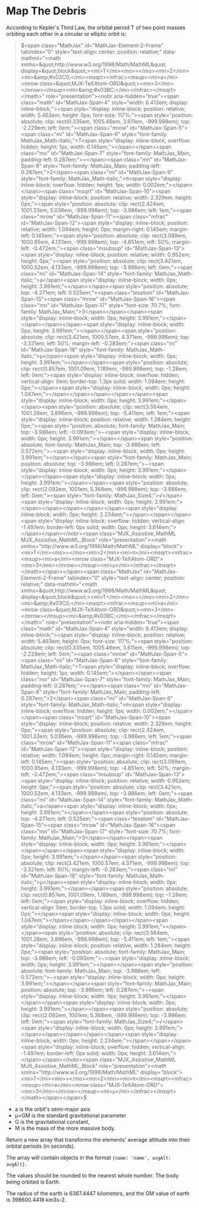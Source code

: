 # Map The Debris

According to Kepler's Third Law, the orbital period  T
  of two point masses orbiting each other in a circular or elliptic orbit is:
  
 > $<span class="MathJax" id="MathJax-Element-2-Frame" tabindex="0" style="text-align: center; position: relative;" data-mathml="<math xmlns=&quot;http://www.w3.org/1998/Math/MathML&quot; display=&quot;block&quot;><mi>T</mi><mo>=</mo><mn>2</mn><mi>&amp;#x03C0;</mi><msqrt><mfrac><msup><mi>a</mi><mrow class=&quot;MJX-TeXAtom-ORD&quot;><mn>3</mn></mrow></msup><mi>&amp;#x03BC;</mi></mfrac></msqrt></math>" role="presentation"><nobr aria-hidden="true"><span class="math" id="MathJax-Span-4" style="width: 6.413em; display: inline-block;"><span style="display: inline-block; position: relative; width: 5.463em; height: 0px; font-size: 117%;"><span style="position: absolute; clip: rect(0.335em, 1005.46em, 3.611em, -999.998em); top: -2.229em; left: 0em;"><span class="mrow" id="MathJax-Span-5"><span class="mi" id="MathJax-Span-6" style="font-family: MathJax_Math-italic;">T<span style="display: inline-block; overflow: hidden; height: 1px; width: 0.145em;"></span></span><span class="mo" id="MathJax-Span-7" style="font-family: MathJax_Main; padding-left: 0.287em;">=</span><span class="mn" id="MathJax-Span-8" style="font-family: MathJax_Main; padding-left: 0.287em;">2</span><span class="mi" id="MathJax-Span-9" style="font-family: MathJax_Math-italic;">π<span style="display: inline-block; overflow: hidden; height: 1px; width: 0.002em;"></span></span><span class="msqrt" id="MathJax-Span-10"><span style="display: inline-block; position: relative; width: 2.329em; height: 0px;"><span style="position: absolute; clip: rect(2.424em, 1001.33em, 5.036em, -999.998em); top: -3.986em; left: 1em;"><span class="mrow" id="MathJax-Span-11"><span class="mfrac" id="MathJax-Span-12"><span style="display: inline-block; position: relative; width: 1.094em; height: 0px; margin-right: 0.145em; margin-left: 0.145em;"><span style="position: absolute; clip: rect(3.089em, 1000.95em, 4.133em, -999.998em); top: -4.651em; left: 50%; margin-left: -0.472em;"><span class="msubsup" id="MathJax-Span-13"><span style="display: inline-block; position: relative; width: 0.952em; height: 0px;"><span style="position: absolute; clip: rect(3.421em, 1000.52em, 4.133em, -999.998em); top: -3.986em; left: 0em;"><span class="mi" id="MathJax-Span-14" style="font-family: MathJax_Math-italic;">a</span><span style="display: inline-block; width: 0px; height: 3.991em;"></span></span><span style="position: absolute; top: -4.271em; left: 0.525em;"><span class="texatom" id="MathJax-Span-15"><span class="mrow" id="MathJax-Span-16"><span class="mn" id="MathJax-Span-17" style="font-size: 70.7%; font-family: MathJax_Main;">3</span></span></span><span style="display: inline-block; width: 0px; height: 3.991em;"></span></span></span></span><span style="display: inline-block; width: 0px; height: 3.991em;"></span></span><span style="position: absolute; clip: rect(3.421em, 1000.57em, 4.371em, -999.998em); top: -3.321em; left: 50%; margin-left: -0.283em;"><span class="mi" id="MathJax-Span-18" style="font-family: MathJax_Math-italic;">μ</span><span style="display: inline-block; width: 0px; height: 3.991em;"></span></span><span style="position: absolute; clip: rect(0.857em, 1001.09em, 1.189em, -999.998em); top: -1.28em; left: 0em;"><span style="display: inline-block; overflow: hidden; vertical-align: 0em; border-top: 1.3px solid; width: 1.094em; height: 0px;"></span><span style="display: inline-block; width: 0px; height: 1.047em;"></span></span></span></span></span><span style="display: inline-block; width: 0px; height: 3.991em;"></span></span><span style="position: absolute; clip: rect(3.564em, 1001.28em, 3.896em, -999.998em); top: -5.411em; left: 1em;"><span style="display: inline-block; position: relative; width: 1.284em; height: 0px;"><span style="position: absolute; font-family: MathJax_Main; top: -3.986em; left: -0.093em;">−<span style="display: inline-block; width: 0px; height: 3.991em;"></span></span><span style="position: absolute; font-family: MathJax_Main; top: -3.986em; left: 0.572em;">−<span style="display: inline-block; width: 0px; height: 3.991em;"></span></span><span style="font-family: MathJax_Main; position: absolute; top: -3.986em; left: 0.287em;">−<span style="display: inline-block; width: 0px; height: 3.991em;"></span></span></span><span style="display: inline-block; width: 0px; height: 3.991em;"></span></span><span style="position: absolute; clip: rect(2.092em, 1001em, 5.368em, -999.998em); top: -3.986em; left: 0em;"><span style="font-family: MathJax_Size4;">√</span><span style="display: inline-block; width: 0px; height: 3.991em;"></span></span></span></span></span><span style="display: inline-block; width: 0px; height: 2.234em;"></span></span></span><span style="display: inline-block; overflow: hidden; vertical-align: -1.497em; border-left: 0px solid; width: 0px; height: 3.614em;"></span></span></nobr><span class="MJX_Assistive_MathML MJX_Assistive_MathML_Block" role="presentation"><math xmlns="http://www.w3.org/1998/Math/MathML" display="block"><mi>T</mi><mo>=</mo><mn>2</mn><mi>π</mi><msqrt><mfrac><msup><mi>a</mi><mrow class="MJX-TeXAtom-ORD"><mn>3</mn></mrow></msup><mi>μ</mi></mfrac></msqrt></math></span></span><span class="MathJax" id="MathJax-Element-2-Frame" tabindex="0" style="text-align: center; position: relative;" data-mathml="<math xmlns=&quot;http://www.w3.org/1998/Math/MathML&quot; display=&quot;block&quot;><mi>T</mi><mo>=</mo><mn>2</mn><mi>&amp;#x03C0;</mi><msqrt><mfrac><msup><mi>a</mi><mrow class=&quot;MJX-TeXAtom-ORD&quot;><mn>3</mn></mrow></msup><mi>&amp;#x03BC;</mi></mfrac></msqrt></math>" role="presentation"><nobr aria-hidden="true"><span class="math" id="MathJax-Span-4" style="width: 6.413em; display: inline-block;"><span style="display: inline-block; position: relative; width: 5.463em; height: 0px; font-size: 117%;"><span style="position: absolute; clip: rect(0.335em, 1005.46em, 3.611em, -999.998em); top: -2.229em; left: 0em;"><span class="mrow" id="MathJax-Span-5"><span class="mi" id="MathJax-Span-6" style="font-family: MathJax_Math-italic;">T<span style="display: inline-block; overflow: hidden; height: 1px; width: 0.145em;"></span></span><span class="mo" id="MathJax-Span-7" style="font-family: MathJax_Main; padding-left: 0.287em;">=</span><span class="mn" id="MathJax-Span-8" style="font-family: MathJax_Main; padding-left: 0.287em;">2</span><span class="mi" id="MathJax-Span-9" style="font-family: MathJax_Math-italic;">π<span style="display: inline-block; overflow: hidden; height: 1px; width: 0.002em;"></span></span><span class="msqrt" id="MathJax-Span-10"><span style="display: inline-block; position: relative; width: 2.329em; height: 0px;"><span style="position: absolute; clip: rect(2.424em, 1001.33em, 5.036em, -999.998em); top: -3.986em; left: 1em;"><span class="mrow" id="MathJax-Span-11"><span class="mfrac" id="MathJax-Span-12"><span style="display: inline-block; position: relative; width: 1.094em; height: 0px; margin-right: 0.145em; margin-left: 0.145em;"><span style="position: absolute; clip: rect(3.089em, 1000.95em, 4.133em, -999.998em); top: -4.651em; left: 50%; margin-left: -0.472em;"><span class="msubsup" id="MathJax-Span-13"><span style="display: inline-block; position: relative; width: 0.952em; height: 0px;"><span style="position: absolute; clip: rect(3.421em, 1000.52em, 4.133em, -999.998em); top: -3.986em; left: 0em;"><span class="mi" id="MathJax-Span-14" style="font-family: MathJax_Math-italic;">a</span><span style="display: inline-block; width: 0px; height: 3.991em;"></span></span><span style="position: absolute; top: -4.271em; left: 0.525em;"><span class="texatom" id="MathJax-Span-15"><span class="mrow" id="MathJax-Span-16"><span class="mn" id="MathJax-Span-17" style="font-size: 70.7%; font-family: MathJax_Main;">3</span></span></span><span style="display: inline-block; width: 0px; height: 3.991em;"></span></span></span></span><span style="display: inline-block; width: 0px; height: 3.991em;"></span></span><span style="position: absolute; clip: rect(3.421em, 1000.57em, 4.371em, -999.998em); top: -3.321em; left: 50%; margin-left: -0.283em;"><span class="mi" id="MathJax-Span-18" style="font-family: MathJax_Math-italic;">μ</span><span style="display: inline-block; width: 0px; height: 3.991em;"></span></span><span style="position: absolute; clip: rect(0.857em, 1001.09em, 1.189em, -999.998em); top: -1.28em; left: 0em;"><span style="display: inline-block; overflow: hidden; vertical-align: 0em; border-top: 1.3px solid; width: 1.094em; height: 0px;"></span><span style="display: inline-block; width: 0px; height: 1.047em;"></span></span></span></span></span><span style="display: inline-block; width: 0px; height: 3.991em;"></span></span><span style="position: absolute; clip: rect(3.564em, 1001.28em, 3.896em, -999.998em); top: -5.411em; left: 1em;"><span style="display: inline-block; position: relative; width: 1.284em; height: 0px;"><span style="position: absolute; font-family: MathJax_Main; top: -3.986em; left: -0.093em;">−<span style="display: inline-block; width: 0px; height: 3.991em;"></span></span><span style="position: absolute; font-family: MathJax_Main; top: -3.986em; left: 0.572em;">−<span style="display: inline-block; width: 0px; height: 3.991em;"></span></span><span style="font-family: MathJax_Main; position: absolute; top: -3.986em; left: 0.287em;">−<span style="display: inline-block; width: 0px; height: 3.991em;"></span></span></span><span style="display: inline-block; width: 0px; height: 3.991em;"></span></span><span style="position: absolute; clip: rect(2.092em, 1001em, 5.368em, -999.998em); top: -3.986em; left: 0em;"><span style="font-family: MathJax_Size4;">√</span><span style="display: inline-block; width: 0px; height: 3.991em;"></span></span></span></span></span><span style="display: inline-block; width: 0px; height: 2.234em;"></span></span></span><span style="display: inline-block; overflow: hidden; vertical-align: -1.497em; border-left: 0px solid; width: 0px; height: 3.614em;"></span></span></nobr><span class="MJX_Assistive_MathML MJX_Assistive_MathML_Block" role="presentation"><math xmlns="http://www.w3.org/1998/Math/MathML" display="block"><mi>T</mi><mo>=</mo><mn>2</mn><mi>π</mi><msqrt><mfrac><msup><mi>a</mi><mrow class="MJX-TeXAtom-ORD"><mn>3</mn></mrow></msup><mi>μ</mi></mfrac></msqrt></math></span></span>$
 - a
  is the orbit's semi-major axis
- μ=GM
 is the standard gravitational parameter
- G
 is the gravitational constant,
- M
 is the mass of the more massive body.
 
 Return a new array that transforms the elements' average altitude into their orbital periods (in seconds).

The array will contain objects in the format `{name: 'name', avgAlt: avgAlt}`.

The values should be rounded to the nearest whole number. The body being orbited is Earth.

The radius of the earth is 6367.4447 kilometers, and the GM value of earth is 398600.4418 km3s-2.

